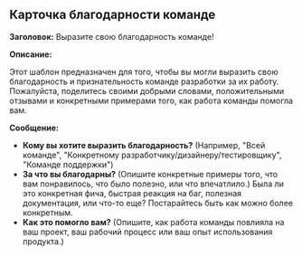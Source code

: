 ## Карточка благодарности команде

**Заголовок:** Выразите свою благодарность команде!

**Описание:**

Этот шаблон предназначен для того, чтобы вы могли выразить свою благодарность и признательность команде разработки за их работу. Пожалуйста, поделитесь своими добрыми словами, положительными отзывами и конкретными примерами того, как работа команды помогла вам.

**Сообщение:**

*   **Кому вы хотите выразить благодарность?** (Например, "Всей команде", "Конкретному разработчику/дизайнеру/тестировщику", "Команде поддержки")
*   **За что вы благодарны?** (Опишите конкретные примеры того, что вам понравилось, что было полезно, или что впечатлило.)  Была ли это конкретная фича, быстрая реакция на баг, полезная документация, или что-то еще?  Постарайтесь быть как можно более конкретным.
*   **Как это помогло вам?** (Опишите, как работа команды повлияла на ваш проект, ваш рабочий процесс или ваш опыт использования продукта.)